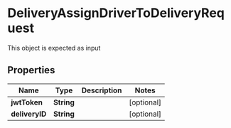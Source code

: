 

# DeliveryAssignDriverToDeliveryRequest

This object is expected as input
## Properties

Name | Type | Description | Notes
------------ | ------------- | ------------- | -------------
**jwtToken** | **String** |  |  [optional]
**deliveryID** | **String** |  |  [optional]




